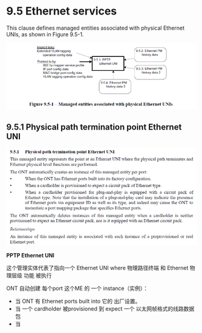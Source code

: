 # 9.5 Ethernet services

This clause defines managed entities associated with physical Ethernet UNIs, as shown in
Figure 9.5-1.

![Figure 9.5-1](./res/9.5_000.png)



## 9.5.1 Physical path termination point Ethernet UNI

![9.5.1 Physical path termination point Ethernet UNI](./res/9.5.1_001.png)

**PPTP Ethernet UNI**

这个管理实体代表了指向一个 Ethernet UNI where 物理路径终端 和 Ethernet 物理层级 功能 被执行

ONT 自动创建 每个port 这个ME 的 一个 instance（实例）：

*  当 ONT 有 Ethernet ports built into 它的 出厂设置。
* 当 一个 cardholder 被provisioned 到 expect 一个 以太网帧格式的线路数据包
* 当






